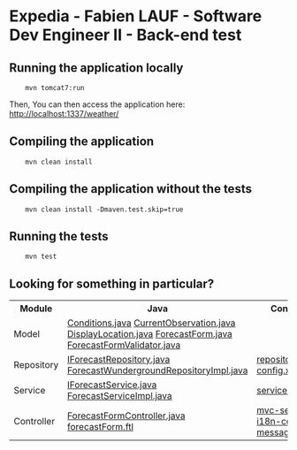 # Expedia - Fabien LAUF - Software Dev Engineer II - Back-end test

## Running the application locally
```
	mvn tomcat7:run
```
Then, You can then access the application here: <a href="http://localhost:1337/weather/" target="_blank">http://localhost:1337/weather/</a>

## Compiling the application
```
	mvn clean install
```

## Compiling the application without the tests
```
	mvn clean install -Dmaven.test.skip=true
```

## Running the tests
```
	mvn test
```

## Looking for something in particular?

<table>
	<tr>
		<th>Module</th><th>Java</th><th>Configuration</th><th>Test</th>
	</tr>
	<tr>
		<td>Model</td>
		<td>
			<a href="/src/main/java/com/expedia/weather/model/Conditions.java">Conditions.java</a>
			<a href="/src/main/java/com/expedia/weather/model/CurrentObservation.java">CurrentObservation.java</a>
			<a href="/src/main/java/com/expedia/weather/model/DisplayLocation.java">DisplayLocation.java</a>
			<a href="/src/main/java/com/expedia/weather/model/ForecastForm.java">ForecastForm.java</a>
			<a href="/src/test/java/com/expedia/weather/model/validator/ForecastFormValidator.java">ForecastFormValidator.java</a>
		</td>
		<td>
		</td>
		<td>
			<a href="/src/test/java/com/expedia/weather/model/ConditionsTest.java">ConditionsTest.java</a>
			<a href="/src/test/java/com/expedia/weather/model/validator/ForecastFormValidatorTest.java">ForecastFormValidatorTest.java</a>
		</td>
	</tr>
	<tr>
		<td>Repository</td>
		<td>
			<a href="/src/main/java/com/expedia/weather/repository/IForecastRepository.java">IForecastRepository.java</a>
			<a href="/src/main/java/com/expedia/weather/repository/wunderground/ForecastWundergroundRepositoryImpl.java">ForecastWundergroundRepositoryImpl.java</a>
		</td>
		<td>
			<a href="/src/main/resources/spring/repository-config.xml">repository-config.xml</a>
		</td>
		<td>
			<a href="/src/test/java/com/expedia/weather/repository/mock/ForecastWundergroundRepositoryMock.java">ForecastWundergroundRepositoryMock.java</a>
		</td>
	</tr>
	<tr>
		<td>Service</td>
		<td>
			<a href="/src/main/java/com/expedia/weather/service/IForecastService.java">IForecastService.java</a>
			<a href="/src/main/java/com/expedia/weather/service/ForecastServiceImpl.java">ForecastServiceImpl.java</a>
		</td>
		<td>
			<a href="/src/main/resources/spring/service-config.xml">service-config.xml</a>
		</td>
		<td>
			<a href="/src/test/java/com/expedia/weather/service/ForecastServiceWundergroundTest.java">ForecastServiceWundergroundTest.java</a>
		</td>
	</tr>
	<tr>
		<td>Controller</td>
		<td>
			<a href="/src/main/java/com/expedia/weather/web/ForecastFormController.java">ForecastFormController.java</a>
			<a href="/src/main/webapp/WEB-INF/freemarker/forecastForm.ftl">forecastForm.ftl</a>
		</td>
		<td>
			<a href="/src/main/resources/mvc-servlet.xml">mvc-servlet.xml</a>
			<a href="/src/main/resources/spring/i18n-config.xml">i18n-config.xml</a>
			<a href="/src/main/resources/messages.properties">messages.properties</a>
		</td>
		<td>
			<a href="/src/test/java/com/expedia/weather/web/ForecastFormControllerTest.java">ForecastFormControllerTest.java</a>
		</td>
	</tr>
</table>


